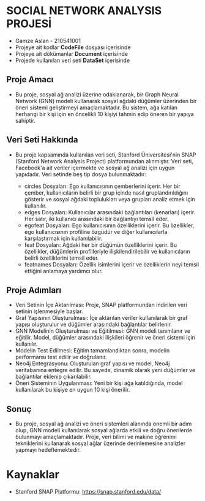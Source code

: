 # SOCIAL NETWORK ANALYSIS PROJESİ

* Gamze Aslan - 210541001
* Projeye ait kodlar **CodeFile** dosyası içerisinde
* Projeye ait dökümanlar **Document** içerisinde
* Projede kullanılan veri seti **DataSet** içerisinde
  
## Proje Amacı
* Bu proje, sosyal ağ analizi üzerine odaklanarak, bir Graph Neural Network (GNN) modeli kullanarak sosyal ağdaki düğümler üzerinden bir öneri sistemi geliştirmeyi amaçlamaktadır. Bu sistem, ağa katılan herhangi bir kişi için en öncelikli 10 kişiyi tahmin edip öneren bir yapıya sahiptir.

## Veri Seti Hakkında
* Bu proje kapsamında kullanılan veri seti, Stanford Üniversitesi'nin SNAP (Stanford Network Analysis Project) platformundan alınmıştır. Veri seti, Facebook'a ait veriler içermekte ve sosyal ağ analizi için uygun yapıdadır. Veri setinde beş tip dosya bulunmaktadır:

  * circles Dosyaları: Ego kullanıcısının çemberlerini içerir. Her bir çember, kullanıcıların belirli bir grup içinde nasıl gruplandırıldığını gösterir ve sosyal ağdaki toplulukları veya grupları analiz etmek için kullanılır.
  * edges Dosyaları: Kullanıcılar arasındaki bağlantıları (kenarları) içerir. Her satır, iki kullanıcı arasındaki bir bağlantıyı temsil eder.
  * egofeat Dosyaları: Ego kullanıcısının özelliklerini içerir. Bu özellikler, ego kullanıcısının profiline özgüdür ve diğer kullanıcılarla karşılaştırmak için kullanılabilir.
  * feat Dosyaları: Ağdaki her bir düğümün özelliklerini içerir. Bu özellikler, düğümlerin profilleriyle ilişkilendirilebilir ve kullanıcıların belirli özelliklerini temsil eder.
  * featnames Dosyaları: Özellik isimlerini içerir ve özelliklerin neyi temsil ettiğini anlamaya yardımcı olur.

## Proje Adımları
* Veri Setinin İçe Aktarılması: Proje, SNAP platformundan indirilen veri setinin işlenmesiyle başlar.
* Graf Yapısının Oluşturulması: İçe aktarılan veriler kullanılarak bir graf yapısı oluşturulur ve düğümler arasındaki bağlantılar belirlenir.
* GNN Modelinin Oluşturulması ve Eğitilmesi: GNN modeli tanımlanır ve eğitilir. Model, düğümler arasındaki ilişkileri öğrenir ve öneri sistemi için kullanılır.
* Modelin Test Edilmesi: Eğitim tamamlandıktan sonra, modelin performansı test edilir ve doğrulanır.
* Neo4j Entegrasyonu: Oluşturulan graf yapısı ve model, Neo4j veritabanına entegre edilir. Bu sayede, dinamik olarak yeni düğümler ve bağlantılar eklenip çıkarılabilir.
* Öneri Sisteminin Uygulanması: Yeni bir kişi ağa katıldığında, model kullanılarak bu kişiye en uygun 10 kişi önerilir.
## Sonuç
* Bu proje, sosyal ağ analizi ve öneri sistemleri alanında önemli bir adım olup, GNN modeli kullanılarak sosyal ağlarda etkili ve doğru önerilerde bulunmayı amaçlamaktadır. Proje, veri bilimi ve makine öğrenimi tekniklerini kullanarak sosyal ağlar üzerinde derinlemesine analizler yapmayı hedeflemektedir.

# Kaynaklar
* Stanford SNAP Platformu: https://snap.stanford.edu/data/
